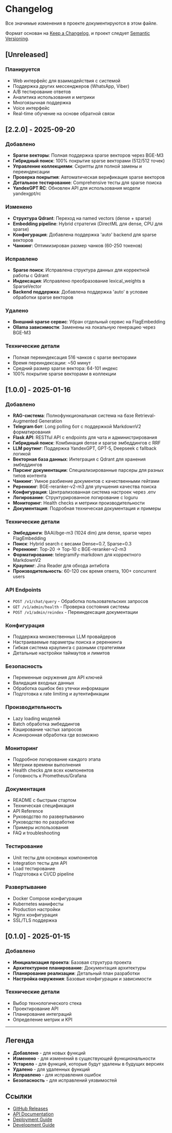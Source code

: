 # Changelog

Все значимые изменения в проекте документируются в этом файле.

Формат основан на [Keep a Changelog](https://keepachangelog.com/ru/1.0.0/),
и проект следует [Semantic Versioning](https://semver.org/spec/v2.0.0.html).

## [Unreleased]

### Планируется
- Web интерфейс для взаимодействия с системой
- Поддержка других мессенджеров (WhatsApp, Viber)
- A/B тестирование ответов
- Аналитика использования и метрики
- Многоязычная поддержка
- Voice интерфейс
- Real-time обучение на основе обратной связи

## [2.2.0] - 2025-09-20

### Добавлено
- **Sparse векторы**: Полная поддержка sparse векторов через BGE-M3
- **Гибридный поиск**: 100% покрытие sparse векторами (512/512 точек)
- **Управление коллекциями**: Скрипты для полной замены и переиндексации
- **Проверка покрытия**: Автоматическая верификация sparse векторов
- **Детальное тестирование**: Comprehensive тесты для sparse поиска
- **YandexGPT RC**: Обновлен API для использования модели yandexgpt/rc

### Изменено
- **Структура Qdrant**: Переход на named vectors (dense + sparse)
- **Embedding pipeline**: Hybrid стратегия (DirectML для dense, CPU для sparse)
- **Конфигурация**: Добавлена поддержка 'auto' backend для sparse векторов
- **Чанкинг**: Оптимизирован размер чанков (60-250 токенов)

### Исправлено
- **Sparse поиск**: Исправлена структура данных для корректной работы с Qdrant
- **Индексация**: Исправлено преобразование lexical_weights в SparseVector
- **Backend поддержка**: Добавлена поддержка 'auto' в условие обработки sparse векторов

### Удалено
- **Внешний sparse сервис**: Убран отдельный сервис на FlagEmbedding
- **Ollama зависимости**: Заменены на локальную генерацию через BGE-M3

### Технические детали
- Полная переиндексация 516 чанков с sparse векторами
- Время переиндексации: ~50 минут
- Средний размер sparse вектора: 64-101 индекс
- 100% покрытие sparse векторами в коллекции

## [1.0.0] - 2025-01-16

### Добавлено
- **RAG-система**: Полнофункциональная система на базе Retrieval-Augmented Generation
- **Telegram бот**: Long polling бот с поддержкой MarkdownV2 форматирования
- **Flask API**: RESTful API с endpoints для чата и администрирования
- **Гибридный поиск**: Комбинация dense и sparse эмбеддингов с RRF
- **LLM роутинг**: Поддержка YandexGPT, GPT-5, Deepseek с fallback логикой
- **Векторная база данных**: Интеграция с Qdrant для хранения эмбеддингов
- **Парсинг документации**: Специализированные парсеры для разных типов контента
- **Чанкинг**: Умное разбиение документов с качественными гейтами
- **Реренкинг**: BGE-reranker-v2-m3 для улучшения качества поиска
- **Конфигурация**: Централизованная система настроек через .env
- **Логирование**: Структурированное логирование с loguru
- **Мониторинг**: Health checks и метрики производительности
- **Документация**: Подробная техническая документация и примеры

### Технические детали
- **Эмбеддинги**: BAAI/bge-m3 (1024 dim) для dense, sparse через FlagEmbedding
- **Поиск**: Hybrid search с весами Dense=0.7, Sparse=0.3
- **Реренкинг**: Top-20 → Top-10 с BGE-reranker-v2-m3
- **Форматирование**: telegramify-markdown для корректного MarkdownV2
- **Краулинг**: Jina Reader для обхода антибота
- **Производительность**: 60-120 сек время ответа, 100+ concurrent users

### API Endpoints
- `POST /v1/chat/query` - Обработка пользовательских запросов
- `GET /v1/admin/health` - Проверка состояния системы
- `POST /v1/admin/reindex` - Переиндексация документации

### Конфигурация
- Поддержка множественных LLM провайдеров
- Настраиваемые параметры поиска и реренкинга
- Гибкая система краулинга с разными стратегиями
- Детальные настройки таймаутов и лимитов

### Безопасность
- Переменные окружения для API ключей
- Валидация входных данных
- Обработка ошибок без утечки информации
- Подготовка к rate limiting и аутентификации

### Производительность
- Lazy loading моделей
- Batch обработка эмбеддингов
- Кэширование частых запросов
- Асинхронная обработка где возможно

### Мониторинг
- Подробное логирование каждого этапа
- Метрики времени выполнения
- Health checks для всех компонентов
- Готовность к Prometheus/Grafana

### Документация
- README с быстрым стартом
- Техническая спецификация
- API Reference
- Руководство по развертыванию
- Руководство по разработке
- Примеры использования
- FAQ и troubleshooting

### Тестирование
- Unit тесты для основных компонентов
- Integration тесты для API
- Load тестирование
- Подготовка к CI/CD pipeline

### Развертывание
- Docker Compose конфигурация
- Kubernetes манифесты
- Production настройки
- Nginx конфигурация
- SSL/TLS поддержка

## [0.1.0] - 2025-01-15

### Добавлено
- **Инициализация проекта**: Базовая структура проекта
- **Архитектурное планирование**: Документация архитектуры
- **Планирование реализации**: Детальный план разработки
- **Настройка окружения**: Базовые конфигурации и зависимости

### Технические детали
- Выбор технологического стека
- Проектирование API
- Планирование интеграций
- Определение метрик и KPI

---

## Легенда

- **Добавлено** - для новых функций
- **Изменено** - для изменений в существующей функциональности
- **Устарело** - для функций, которые будут удалены в будущих версиях
- **Удалено** - для удаленных функций
- **Исправлено** - для исправления ошибок
- **Безопасность** - для исправлений уязвимостей

## Ссылки

- [GitHub Releases](https://github.com/your-repo/releases)
- [API Documentation](docs/api_reference.md)
- [Deployment Guide](docs/deployment_guide.md)
- [Development Guide](docs/development_guide.md)

